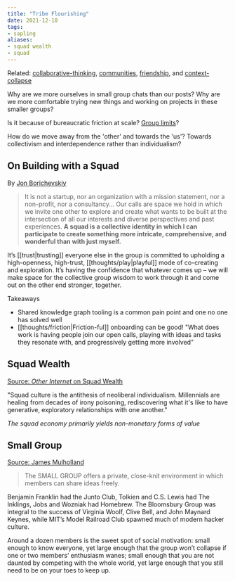 ```yaml
---
title: "Tribe Flourishing"
date: 2021-12-10
tags:
- sapling
aliases:
- squad wealth
- squad
---
```


Related: [collaborative-thinking](posts/collaborative-thinking.md), [communities](thoughts/communities.md), [friendship](thoughts/friendship.md), and [context-collapse](posts/context-collapse.md)

Why are we more ourselves in small group chats than our posts? Why are we more comfortable trying new things and working on projects in these smaller groups?

Is it because of bureaucratic friction at scale? [Group limits](thoughts/group%20limits.md)? 

How do we move away from the 'other' and towards the 'us'? Towards collectivism and interdependence rather than individualism?

## On Building with a Squad
By [Jon Borichevskiy](https://jon.bo/posts/squad/)

> It is not a startup, nor an organization with a mission statement, nor a non-profit, nor a consultancy... Our calls are space we hold in which we invite one other to explore and create what wants to be built at the intersection of all our interests and diverse perspectives and past experiences. **A squad is a collective identity in which I can participate to create something more intricate, comprehensive, and wonderful than with just myself.**

It’s [[trust|trusting]] everyone else in the group is committed to upholding a high-openness, high-trust, [[thoughts/play|playful]] mode of co-creating and exploration. It’s having the confidence that whatever comes up – we will make space for the collective group wisdom to work through it and come out on the other end stronger, together. 

Takeaways
- Shared knowledge graph tooling is a common pain point and one no one has solved well
- [[thoughts/friction|Friction-ful]] onboarding can be good! "What does work is having people join our open calls, playing with ideas and tasks they resonate with, and progressively getting more involved"

## Squad Wealth
[Source: *Other Internet* on Squad Wealth](https://otherinter.net/research/squad-wealth/)

"Squad culture is the antithesis of neoliberal individualism. Millennials are healing from decades of irony poisoning, rediscovering what it's like to have generative, exploratory relationships with one another."

_The squad economy primarily yields non-monetary forms of value_

## Small Group
[Source: James Mulholland](https://jmulholland.com/small-group/)

> The SMALL GROUP offers a private, close-knit environment in which members can share ideas freely.

Benjamin Franklin had the Junto Club, Tolkien and C.S. Lewis had The Inklings, Jobs and Wozniak had Homebrew. The Bloomsbury Group was integral to the success of Virginia Woolf, Clive Bell, and John Maynard Keynes, while MIT’s Model Railroad Club spawned much of modern hacker culture.

Around a dozen members is the sweet spot of social motivation: small enough to know everyone, yet large enough that the group won’t collapse if one or two members’ enthusiasm wanes; small enough that you are not daunted by competing with the whole world, yet large enough that you still need to be on your toes to keep up.
